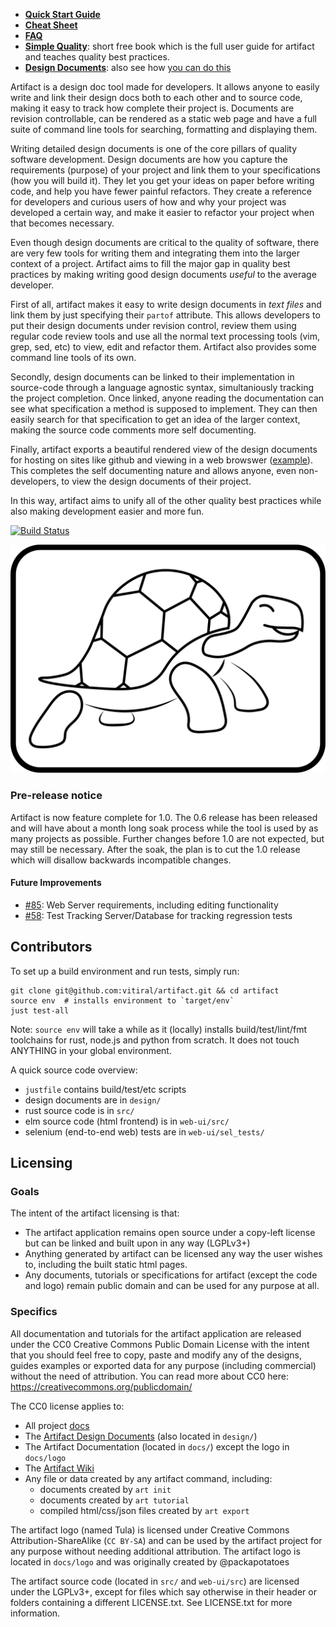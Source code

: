 - **[Quick Start Guide](docs/QuickStart.md)**
- **[Cheat Sheet](docs/CheatSheet.md)**
- **[FAQ](docs/FAQ.md)**
- **[Simple Quality][1]**: short free book which is the full user guide
  for artifact and teaches quality best practices.
- **[Design Documents][2]**: also see how [you can do this][3]

[1]: https://vitiral.gitbooks.io/simple-quality/content/
[2]: http://vitiral.github.io/artifact/#artifacts/REQ-1
[3]: https://github.com/vitiral/artifact/wiki/Exporting-Html

Artifact is a design doc tool made for developers. It allows anyone to
easily write and link their design docs both to each other and to source code,
making it easy to track how complete their project is.
Documents are revision controllable, can be rendered as a static
web page and have a full suite of command line tools for searching,
formatting and displaying them.

Writing detailed design documents is one of the core pillars of quality
software development. Design documents are how you capture the requirements
(purpose) of your project and link them to your specifications (how you will
build it). They let you get your ideas on paper before writing code, and help
you have fewer painful refactors. They create a reference for developers and
curious users of how and why your project was developed a certain way, and make
it easier to refactor your project when that becomes necessary.

Even though design documents are critical to the quality of software, there
are very few tools for writing them and integrating them into the larger context
of a project. Artifact aims to fill the major gap in quality best practices by
making writing good design documents *useful* to the average developer.

First of all, artifact makes it easy to write design documents in *text files*
and link them by just specifying their `partof` attribute. This allows
developers to put their design documents under revision control, review them
using regular code review tools and use all the normal text processing tools
(vim, grep, sed, etc) to view, edit and refactor them. Artifact also provides
some command line tools of its own.

Secondly, design documents can be linked to their implementation in source-code
through a language agnostic syntax, simultaniously tracking the project
completion. Once linked, anyone reading the documentation can see what
specification a method is supposed to implement. They can then easily search
for that specification to get an idea of the larger context, making the source
code comments more self documenting.

Finally, artifact exports a beautiful rendered view of the design documents
for hosting on sites like github and viewing in a web browswer ([example][2]).
This completes the self documenting nature and allows anyone, even
non-developers, to view the design documents of their project.

In this way, artifact aims to unify all of the other quality best practices
while also making development easier and more fun.

[![Build Status](https://travis-ci.org/vitiral/artifact.svg?branch=master)](https://travis-ci.org/vitiral/artifact)

![logo](docs/logo/logo.png)

### Pre-release notice
Artifact is now feature complete for 1.0. The 0.6 release has been released and
will have about a month long soak process while the tool is used by as many
projects as possible. Further changes before 1.0 are not expected, but may
still be necessary. After the soak, the plan is to cut the 1.0 release which
will disallow backwards incompatible changes.

#### Future Improvements
- [#85][10]: Web Server requirements, including editing functionality
- [#58][11]: Test Tracking Server/Database for tracking regression tests

[10]: https://github.com/vitiral/artifact/issues/85
[11]: https://github.com/vitiral/artifact/issues/58

## Contributors
To set up a build environment and run tests, simply run:
```
git clone git@github.com:vitiral/artifact.git && cd artifact
source env  # installs environment to `target/env`
just test-all
```

Note: `source env` will take a while as it (locally) installs
build/test/lint/fmt toolchains for rust, node.js and python from scratch. It
does not touch ANYTHING in your global environment.

A quick source code overview:
- `justfile` contains build/test/etc scripts
- design documents are in `design/`
- rust source code is in `src/`
- elm source code (html frontend) is in `web-ui/src/`
- selenium (end-to-end web) tests are in `web-ui/sel_tests/`

## Licensing

### Goals
The intent of the artifact licensing is that:
- The artifact application remains open source under a copy-left license
  but can be linked and built upon in any way (LGPLv3+)
- Anything generated by artifact can be licensed any way the user wishes
  to, including the built static html pages.
- Any documents, tutorials or specifications for artifact (except the code
  and logo) remain public domain and can be used for any purpose at all.

### Specifics
All documentation and tutorials for the artifact application are released under
the CC0 Creative Commons Public Domain License with the intent that you should
feel free to copy, paste and modify any of the designs, guides examples or
exported data for any purpose (including commercial) without the need of
attribution. You can read more about CC0 here:
https://creativecommons.org/publicdomain/

The CC0 license applies to:
- All project [docs](docs)
- The [Artifact Design Documents](http://vitiral.github.io/artifact/#artifacts/REQ-1)
    (also located in `design/`)
- The Artifact Documentation (located in `docs/`) except the logo in `docs/logo`
- The [Artifact Wiki](https://github.com/vitiral/artifact/wiki)
- Any file or data created by any artifact command, including:
    - documents created by `art init`
    - documents created by `art tutorial`
    - compiled html/css/json files created by `art export`

The artifact logo (named Tula) is licensed under Creative Commons
Attribution-ShareAlike (`CC BY-SA`) and can be used by the artifact project for
any purpose without needing additional attribution. The artifact logo is located
in `docs/logo` and was originally created by @packapotatoes

The artifact source code (located in `src/` and `web-ui/src`) are licensed under
the LGPLv3+, except for files which say otherwise in their header or folders
containing a different LICENSE.txt. See LICENSE.txt for more information.
